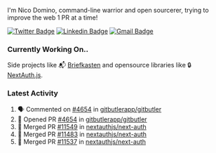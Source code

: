 
I'm Nico Domino, command-line warrior and open sourcerer, trying to improve the web 1 PR at a time!

[![Twitter Badge](https://img.shields.io/badge/-@ndom91-1ca0f1?style=flat-square&labelColor=1ca0f1&logo=twitter&logoColor=white&link=https://twitter.com/ndom91)](https://twitter.com/ndom91) [![Linkedin Badge](https://img.shields.io/badge/-ndom91-blue?style=flat-square&logo=Linkedin&logoColor=white&link=https://www.linkedin.com/in/ndom91/)](https://www.linkedin.com/in/ndom91/) [![Gmail Badge](https://img.shields.io/badge/-yo@ndo.dev-c14438?style=flat-square&logo=mail.ru&logoColor=white&link=mailto:yo@ndo.dev)](mailto:yo@ndo.dev)

### Currently Working On..

Side projects like 📬 [Briefkasten](https://briefkastenhq.com) and opensource libraries like 🔒 [NextAuth.js](https://github.com/nextauthjs/next-auth).

<!--START_SECTION_PROFILE_VIEWS:readme-info-->
<!--END_SECTION_PROFILE_VIEWS:readme-info-->

<!--START_SECTION_DAILY_COMMIT:readme-info-->
<!--END_SECTION_DAILY_COMMIT:readme-info-->

<!--START_SECTION_WEEKLY_COMMIT:readme-info-->
<!--END_SECTION_WEEKLY_COMMIT:readme-info-->

### Latest Activity

<!--START_SECTION:activity-->
1. 🗣 Commented on [#4654](https://github.com/gitbutlerapp/gitbutler/pull/4654#issuecomment-2277421177) in [gitbutlerapp/gitbutler](https://github.com/gitbutlerapp/gitbutler)
2. 💪 Opened PR [#4654](https://github.com/gitbutlerapp/gitbutler/pull/4654) in [gitbutlerapp/gitbutler](https://github.com/gitbutlerapp/gitbutler)
3. 🎉 Merged PR [#11549](https://github.com/nextauthjs/next-auth/pull/11549) in [nextauthjs/next-auth](https://github.com/nextauthjs/next-auth)
4. 🎉 Merged PR [#11483](https://github.com/nextauthjs/next-auth/pull/11483) in [nextauthjs/next-auth](https://github.com/nextauthjs/next-auth)
5. 🎉 Merged PR [#11537](https://github.com/nextauthjs/next-auth/pull/11537) in [nextauthjs/next-auth](https://github.com/nextauthjs/next-auth)
<!--END_SECTION:activity-->
